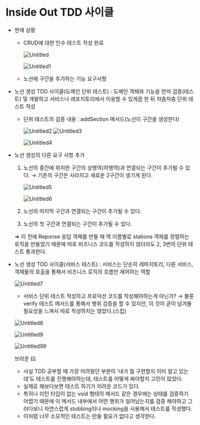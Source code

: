 # Inside Out TDD 사이클


- 현재 상황
    - CRUD에 대한 인수 테스트 작성 완료
        
        ![Untitled](https://user-images.githubusercontent.com/88137420/221419781-14722b94-c67e-4d31-9360-2fc5b06cb04e.png)
        
        ![Untitled1](https://user-images.githubusercontent.com/88137420/221419792-148dceb4-9c99-4fb9-8877-a6efdd8141e7.png) 
        
    - 노선에 구간을 추가하는 기능 요구사항

- 노선 생성 TDD 사이클(도메인 단위 테스트) : 도메인 객체와 기능을 먼저 검증(테스트) 및 개발하고 서비스나 레포지토리에서 이용할 수 있게끔 한 뒤 차츰차츰 단위 테스트 작성
    - 단위 테스트의 검증 내용 : addSection 메서드(노선이 구간을 생성한다)
    
        ![Untitled2](https://user-images.githubusercontent.com/88137420/221419807-5a26087b-ab3c-4b38-8888-5f5a803ed327.png)
        ![Untitled3](https://user-images.githubusercontent.com/88137420/221419816-70c7f7ee-5077-4672-89e7-7ef78c74b561.png)
    
        ![Untitled4](https://user-images.githubusercontent.com/88137420/221419819-5bf9dd2a-0f39-4c45-a094-e0bfe44ba6e8.png)
    

- 노선 생성의 다른 요구 사항 추가
    1. 노선의 중간에 위치한 구간의 상행역(하행역)과 연결되는 구간이 추가될 수 있다. → 기존의 구간은 사라지고 새로운 2구간이 생기게 된다.
        
        ![Untitled5](https://user-images.githubusercontent.com/88137420/221419831-f95ba0c5-5cbb-4f58-b766-79e2bf46453c.png)
        
        ![Untitled6](https://user-images.githubusercontent.com/88137420/221419835-a7b7faec-3818-4b85-b804-b8ab54f8ce67.png)
        
    2. 노선의 마지막 구간과 연결되는 구간이 추가될 수 있다.
    3. 노선의 첫 구간과 연결되는 구간이 추가될 수 있다. 
    
    ⇒ 이 전에 Reponse 응답 객체를 만들 때 역 이름별로 stations 객체를 정렬하는 로직을 만들었기 때문에 따로 비즈니스 코드를 작성하지 않더라도 2, 3번의 단위 테스트 통과한다.
    
- 노선 생성 TDD 사이클(서비스 테스트) : 서비스는 단순히 레파지토리, 다른 서비스, 객체들의 호출을 통해서 비즈니스 로직의 흐름만 제어하는 역할
    
    ![Untitled7](https://user-images.githubusercontent.com/88137420/221419844-09d606f2-46ee-4cf1-abe9-f7c3285b5400.png)
    
    - 서비스 단위 테스트 작성하고 프로덕션 코드를 작성해야하는게 아닌가? → 물론 verify 테스트 메서드를 통해서 행위 검증을 할 수 있지만, 이 것이 굳이 남겨둘 필요성을 느껴서 따로 작성하지는 않았다.(스킵)
    
    ![Untitled8](https://user-images.githubusercontent.com/88137420/221419851-c3eb9704-26ee-4144-8bb7-7f2d15ab6c35.png)
    
    ![Untitled9](https://user-images.githubusercontent.com/88137420/221419856-3db13156-44a1-4c2c-8fc8-60926a7beee8.png)
    
    ![Untitled99](https://user-images.githubusercontent.com/88137420/221419864-c9838cd6-7854-4a8d-ae65-6c071db72ebe.png)
    
    브라운 曰  
    
    - 사실 TDD 공부할 때 가장 어려웠던 부분이 ‘내가 뭘 구현할지 이미 알고 있는데’도 테스트를 진행해야하는데, 테스트를 어떻게 짜야할지 고민이 많았다.
    - 실제로 해보다보면 테스트 하기가 어려운 코드가 있다.
    - 특히나 리턴 타입이 없는 void 형태의 메서드 같은 경우에는 상태를 검증하기 어렵기 때문에 이 메서드 내부에서 어떤 행위가 일어났는지를 검증 해야하고 그러다보니 자연스럽게 stubbing이나 mocking을 사용해서 테스트를 작성했다.
    - 이처럼 너무 소모적인 테스트는 만들 필요가 없다고 생각한다.
